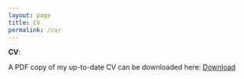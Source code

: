```yaml
---
layout: page
title: CV
permalink: /cv/
---
```


**CV**: 

A PDF copy of my up-to-date CV can be downloaded here: <a href="https://github.com/lcwheeler/curriculum_vitae/blob/master/CV_updated.pdf" target="_blank">Download</a>


